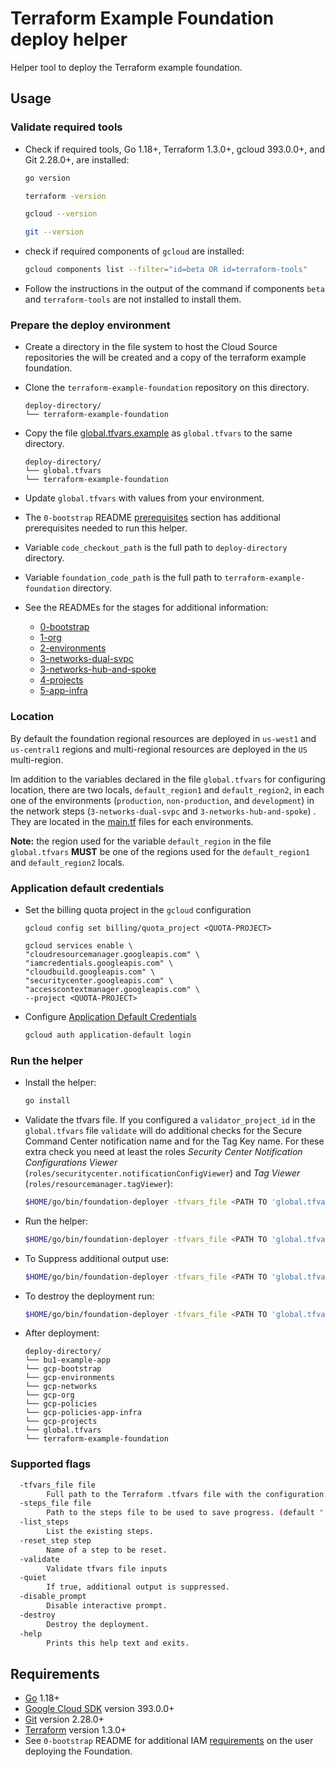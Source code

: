 # Terraform Example Foundation deploy helper

Helper tool to deploy the Terraform example foundation.

## Usage

### Validate required tools

- Check if required tools, Go 1.18+, Terraform 1.3.0+, gcloud 393.0.0+, and Git 2.28.0+, are installed:

    ```bash
    go version

    terraform -version

    gcloud --version

    git --version
    ```

- check if required components of `gcloud` are installed:

    ```bash
    gcloud components list --filter="id=beta OR id=terraform-tools"
    ```

- Follow the instructions in the output of the command if components `beta` and `terraform-tools` are not installed to install them.

### Prepare the deploy environment

- Create a directory in the file system to host the Cloud Source repositories the will be created and a copy of the terraform example foundation.
- Clone the `terraform-example-foundation` repository on this directory.

    ```text
    deploy-directory/
    └── terraform-example-foundation
    ```

- Copy the file [global.tfvars.example](./global.tfvars.example) as `global.tfvars` to the same directory.

    ```text
    deploy-directory/
    └── global.tfvars
    └── terraform-example-foundation
    ```

- Update `global.tfvars` with values from your environment.
- The `0-bootstrap` README [prerequisites](https://github.com/terraform-google-modules/terraform-example-foundation/blob/master/0-bootstrap/README.md#prerequisites)  section has additional prerequisites needed to run this helper.
- Variable `code_checkout_path` is the full path to `deploy-directory` directory.
- Variable `foundation_code_path` is the full path to `terraform-example-foundation` directory.
- See the READMEs for the stages for additional information:
  - [0-bootstrap](https://github.com/terraform-google-modules/terraform-example-foundation/blob/master/0-bootstrap/README.md)
  - [1-org](https://github.com/terraform-google-modules/terraform-example-foundation/blob/master/1-org/README.md)
  - [2-environments](https://github.com/terraform-google-modules/terraform-example-foundation/blob/master/2-environments/README.md)
  - [3-networks-dual-svpc](https://github.com/terraform-google-modules/terraform-example-foundation/blob/master/3-networks-dual-svpc)
  - [3-networks-hub-and-spoke](https://github.com/terraform-google-modules/terraform-example-foundation/blob/master/3-networks-hub-and-spoke)
  - [4-projects](https://github.com/terraform-google-modules/terraform-example-foundation/blob/master/4-projects)
  - [5-app-infra](https://github.com/terraform-google-modules/terraform-example-foundation/blob/master/5-app-infra)

### Location

By default the foundation regional resources are deployed in `us-west1` and `us-central1` regions and multi-regional resources are deployed in the `US` multi-region.

Im addition to the variables declared in the file `global.tfvars` for configuring location, there are two locals, `default_region1` and `default_region2`, in each one of the environments (`production`, `non-production`, and `development`) in the network steps (`3-networks-dual-svpc` and `3-networks-hub-and-spoke`) . They are located in the [main.tf](../../3-networks-dual-svpc/envs/production/main.tf#L20-L21) files for each environments.

**Note:** the region used for the variable `default_region` in the file `global.tfvars` **MUST** be one of the regions used for the `default_region1` and `default_region2` locals.

### Application default credentials

- Set the billing quota project in the `gcloud` configuration

    ```
    gcloud config set billing/quota_project <QUOTA-PROJECT>

    gcloud services enable \
    "cloudresourcemanager.googleapis.com" \
    "iamcredentials.googleapis.com" \
    "cloudbuild.googleapis.com" \
    "securitycenter.googleapis.com" \
    "accesscontextmanager.googleapis.com" \
    --project <QUOTA-PROJECT>
    ```

- Configure [Application Default Credentials](https://cloud.google.com/sdk/gcloud/reference/auth/application-default/login)

    ```bash
    gcloud auth application-default login
    ```

### Run the helper

- Install the helper:

    ```bash
    go install
    ```

- Validate the tfvars file. If you configured a `validator_project_id` in the `global.tfvars` file `validate` will do additional checks for the Secure Command Center notification name and for the Tag Key name. For these extra check you need at least the roles *Security Center Notification Configurations Viewer* (`roles/securitycenter.notificationConfigViewer`) and *Tag Viewer* (`roles/resourcemanager.tagViewer`):

    ```bash
    $HOME/go/bin/foundation-deployer -tfvars_file <PATH TO 'global.tfvars' FILE> -validate
    ```

- Run the helper:

    ```bash
    $HOME/go/bin/foundation-deployer -tfvars_file <PATH TO 'global.tfvars' FILE>
    ```

- To Suppress additional output use:

    ```bash
    $HOME/go/bin/foundation-deployer -tfvars_file <PATH TO 'global.tfvars' FILE> -quiet
    ```

- To destroy the deployment run:

    ```bash
    $HOME/go/bin/foundation-deployer -tfvars_file <PATH TO 'global.tfvars' FILE> -destroy
    ```

- After deployment:

    ```text
    deploy-directory/
    └── bu1-example-app
    └── gcp-bootstrap
    └── gcp-environments
    └── gcp-networks
    └── gcp-org
    └── gcp-policies
    └── gcp-policies-app-infra
    └── gcp-projects
    └── global.tfvars
    └── terraform-example-foundation
    ```

### Supported flags

```bash
  -tfvars_file file
        Full path to the Terraform .tfvars file with the configuration to be used.
  -steps_file file
        Path to the steps file to be used to save progress. (default ".steps.json")
  -list_steps
        List the existing steps.
  -reset_step step
        Name of a step to be reset.
  -validate
        Validate tfvars file inputs
  -quiet
        If true, additional output is suppressed.
  -disable_prompt
        Disable interactive prompt.
  -destroy
        Destroy the deployment.
  -help
        Prints this help text and exits.
```

## Requirements

- [Go](https://go.dev/doc/install) 1.18+
- [Google Cloud SDK](https://cloud.google.com/sdk/install) version 393.0.0+
- [Git](https://git-scm.com/book/en/v2/Getting-Started-Installing-Git) version 2.28.0+
- [Terraform](https://www.terraform.io/downloads.html) version 1.3.0+
- See `0-bootstrap` README for additional IAM [requirements](../../0-bootstrap/README.md#prerequisites) on the user deploying the Foundation.
